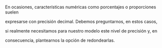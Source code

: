 En ocasiones, características numéricas como porcentajes o proporciones suelen

expresarse con precisión decimal. Debemos preguntarnos, en estos casos,

si realmente necesitamos para nuestro modelo este nivel de precisión y, en

consecuencia, plantearnos la opción de redondearlas.